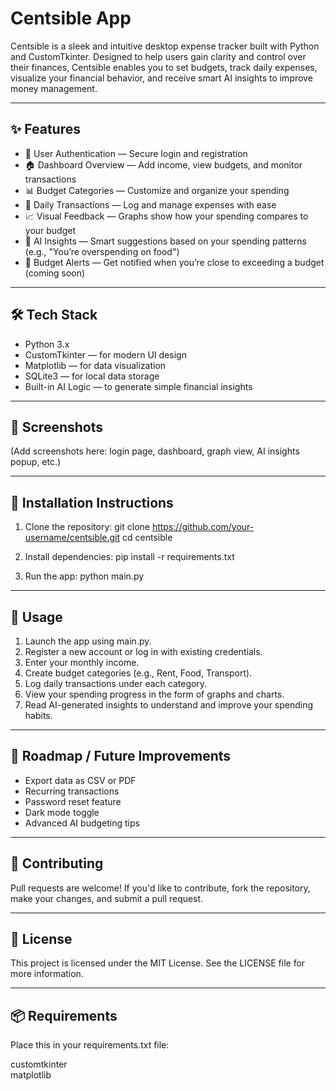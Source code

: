 # Centsible App

Centsible is a sleek and intuitive desktop expense tracker built with Python and CustomTkinter. Designed to help users gain clarity and control over their finances, Centsible enables you to set budgets, track daily expenses, visualize your financial behavior, and receive smart AI insights to improve money management.

---

## ✨ Features

- 🔐 User Authentication — Secure login and registration
- 🏠 Dashboard Overview — Add income, view budgets, and monitor transactions
- 📊 Budget Categories — Customize and organize your spending
- 🧾 Daily Transactions — Log and manage expenses with ease
- 📈 Visual Feedback — Graphs show how your spending compares to your budget
- 🧠 AI Insights — Smart suggestions based on your spending patterns (e.g., "You’re overspending on food")
- 🔔 Budget Alerts — Get notified when you’re close to exceeding a budget (coming soon)

---

## 🛠️ Tech Stack

- Python 3.x
- CustomTkinter — for modern UI design
- Matplotlib — for data visualization
- SQLite3 — for local data storage
- Built-in AI Logic — to generate simple financial insights

---

## 📸 Screenshots

(Add screenshots here: login page, dashboard, graph view, AI insights popup, etc.)

---

## 🧰 Installation Instructions

1. Clone the repository:
   git clone https://github.com/your-username/centsible.git
   cd centsible

2. Install dependencies:
   pip install -r requirements.txt

3. Run the app:
   python main.py

---

## 📌 Usage

1. Launch the app using main.py.
2. Register a new account or log in with existing credentials.
3. Enter your monthly income.
4. Create budget categories (e.g., Rent, Food, Transport).
5. Log daily transactions under each category.
6. View your spending progress in the form of graphs and charts.
7. Read AI-generated insights to understand and improve your spending habits.

---

## 🚧 Roadmap / Future Improvements

- Export data as CSV or PDF
- Recurring transactions
- Password reset feature
- Dark mode toggle
- Advanced AI budgeting tips

---

## 🤝 Contributing

Pull requests are welcome! If you'd like to contribute, fork the repository, make your changes, and submit a pull request.

---

## 📄 License

This project is licensed under the MIT License. See the LICENSE file for more information.

---



## 📦 Requirements

Place this in your requirements.txt file:

customtkinter  
matplotlib

